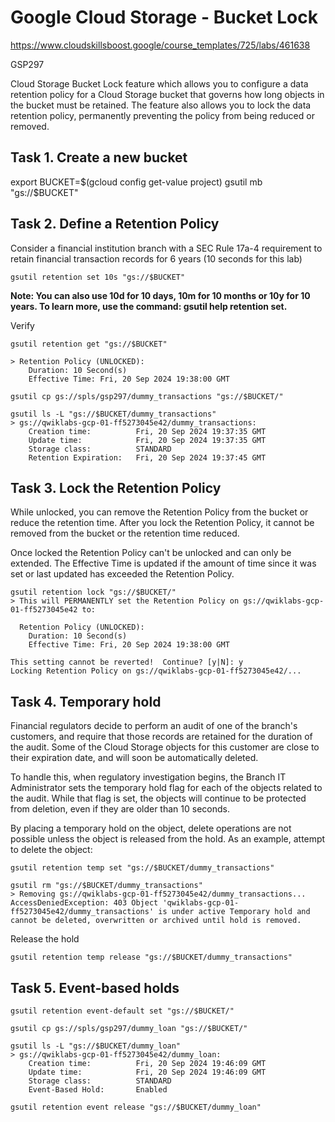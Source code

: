 # Google Cloud Storage - Bucket Lock

https://www.cloudskillsboost.google/course_templates/725/labs/461638

GSP297

Cloud Storage Bucket Lock feature which allows you to configure a data retention policy for a Cloud Storage bucket that governs how long objects in the bucket must be retained. The feature also allows you to lock the data retention policy, permanently preventing the policy from being reduced or removed.



## Task 1. Create a new bucket
export BUCKET=$(gcloud config get-value project)
gsutil mb "gs://$BUCKET"

## Task 2. Define a Retention Policy
Consider a financial institution branch with a SEC Rule 17a-4 requirement to retain financial transaction records for 6 years (10 seconds for this lab)
```
gsutil retention set 10s "gs://$BUCKET"
```

**Note: You can also use 10d for 10 days, 10m for 10 months or 10y for 10 years. To learn more, use the command: gsutil help retention set.**

Verify
```
gsutil retention get "gs://$BUCKET"

> Retention Policy (UNLOCKED):
    Duration: 10 Second(s)
    Effective Time: Fri, 20 Sep 2024 19:38:00 GMT

gsutil cp gs://spls/gsp297/dummy_transactions "gs://$BUCKET/"

gsutil ls -L "gs://$BUCKET/dummy_transactions"
> gs://qwiklabs-gcp-01-ff5273045e42/dummy_transactions:
    Creation time:          Fri, 20 Sep 2024 19:37:35 GMT
    Update time:            Fri, 20 Sep 2024 19:37:35 GMT
    Storage class:          STANDARD
    Retention Expiration:   Fri, 20 Sep 2024 19:37:45 GMT

```


## Task 3. Lock the Retention Policy
While unlocked, you can remove the Retention Policy from the bucket or reduce the retention time. After you lock the Retention Policy, it cannot be removed from the bucket or the retention time reduced.

Once locked the Retention Policy can't be unlocked and can only be extended. The Effective Time is updated if the amount of time since it was set or last updated has exceeded the Retention Policy.

```
gsutil retention lock "gs://$BUCKET/"
> This will PERMANENTLY set the Retention Policy on gs://qwiklabs-gcp-01-ff5273045e42 to:

  Retention Policy (UNLOCKED):
    Duration: 10 Second(s)
    Effective Time: Fri, 20 Sep 2024 19:38:00 GMT

This setting cannot be reverted!  Continue? [y|N]: y
Locking Retention Policy on gs://qwiklabs-gcp-01-ff5273045e42/...
```


## Task 4. Temporary hold
Financial regulators decide to perform an audit of one of the branch's customers, and require that those records are retained for the duration of the audit. Some of the Cloud Storage objects for this customer are close to their expiration date, and will soon be automatically deleted.

To handle this, when regulatory investigation begins, the Branch IT Administrator sets the temporary hold flag for each of the objects related to the audit. While that flag is set, the objects will continue to be protected from deletion, even if they are older than 10 seconds.

By placing a temporary hold on the object, delete operations are not possible unless the object is released from the hold. As an example, attempt to delete the object:

```
gsutil retention temp set "gs://$BUCKET/dummy_transactions"

gsutil rm "gs://$BUCKET/dummy_transactions"
> Removing gs://qwiklabs-gcp-01-ff5273045e42/dummy_transactions...
AccessDeniedException: 403 Object 'qwiklabs-gcp-01-ff5273045e42/dummy_transactions' is under active Temporary hold and cannot be deleted, overwritten or archived until hold is removed.
```

Release the hold
```
gsutil retention temp release "gs://$BUCKET/dummy_transactions"
```

## Task 5. Event-based holds
```
gsutil retention event-default set "gs://$BUCKET/"

gsutil cp gs://spls/gsp297/dummy_loan "gs://$BUCKET/"

gsutil ls -L "gs://$BUCKET/dummy_loan"
> gs://qwiklabs-gcp-01-ff5273045e42/dummy_loan:
    Creation time:          Fri, 20 Sep 2024 19:46:09 GMT
    Update time:            Fri, 20 Sep 2024 19:46:09 GMT
    Storage class:          STANDARD
    Event-Based Hold:       Enabled

gsutil retention event release "gs://$BUCKET/dummy_loan"
```
